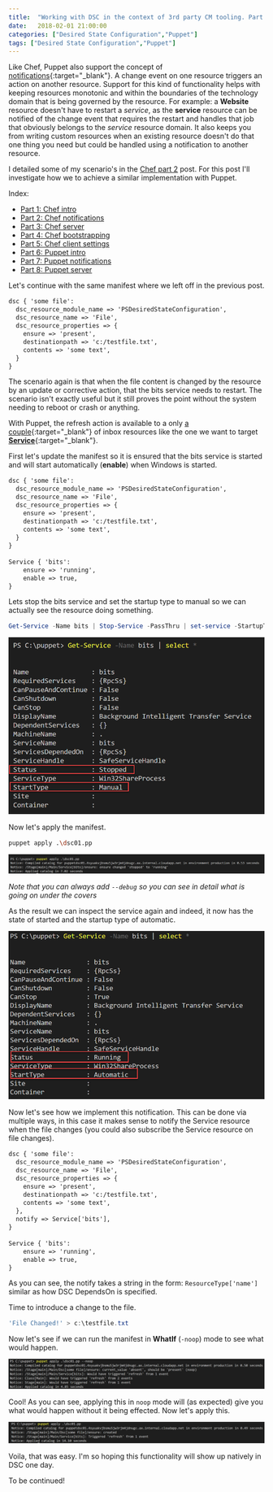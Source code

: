 ```yaml
---
title:  "Working with DSC in the context of 3rd party CM tooling. Part 7: Puppet notifications"
date:   2018-02-01 21:00:00
categories: ["Desired State Configuration","Puppet"]
tags: ["Desired State Configuration","Puppet"]
---
```


Like Chef, Puppet also support the concept of [notifications](https://puppet.com/docs/puppet/5.3/lang_relationships.html#refreshing-and-notification){:target="_blank"}. A change  event on one resource triggers an action on another resource. Support for this kind of functionality helps with keeping resources monotonic and within the boundaries of the technology domain that is being governed by the resource. For example: a **Website** resource doesn't have to restart a *service*, as the **service** resource can be notified of the change event that requires the restart and handles that job that obviously belongs to the *service* resource domain. It also keeps you from writing custom resources when an existing resource doesn't do that one thing you need but could be handled using a notification to another resource.

I detailed some of my scenario's in the [Chef part 2](http://bgelens.nl/working-with-dsc-in-the-context-of-3rd-party-cm-tooling-part-2-chef-notifications/) post. For this post I'll investigate how we to achieve a similar implementation with Puppet.

Index:

* [Part 1: Chef intro](http://bgelens.nl/working-with-dsc-in-the-context-of-3rd-party-cm-tooling-part-1-chef-intro)
* [Part 2: Chef notifications](http://bgelens.nl/working-with-dsc-in-the-context-of-3rd-party-cm-tooling-part-2-chef-notifications/)
* [Part 3: Chef server](http://bgelens.nl/working-with-dsc-in-the-context-of-3rd-party-cm-tooling-part-3-chef-server/)
* [Part 4: Chef bootstrapping](http://bgelens.nl/working-with-dsc-in-the-context-of-3rd-party-cm-tooling-part-4-chef-bootstrap/)
* [Part 5: Chef client settings](http://bgelens.nl/working-with-dsc-in-the-context-of-3rd-party-cm-tooling-part-5-chef-clientsettings/)
* [Part 6: Puppet intro](http://bgelens.nl/working-with-dsc-in-the-context-of-3rd-party-cm-tooling-part-6-puppet-intro/)
* [Part 7: Puppet notifications](http://bgelens.nl/working-with-dsc-in-the-context-of-3rd-party-cm-tooling-part-7-puppnotificationset/)
* [Part 8: Puppet server](http://bgelens.nl/working-with-dsc-in-the-context-of-3rd-party-cm-tooling-part-8-puppet-server/)

Let's continue with the same manifest where we left off in the previous post.

```puppet
dsc { 'some file':
  dsc_resource_module_name => 'PSDesiredStateConfiguration',
  dsc_resource_name => 'File',
  dsc_resource_properties => {
    ensure => 'present',
    destinationpath => 'c:/testfile.txt',
    contents => 'some text',
  }
}
```

The scenario again is that when the file content is changed by the resource by an update or corrective action, that the bits service needs to restart. The scenario isn't exactly useful but it still proves the point without the system needing to reboot or crash or anything.

With Puppet, the refresh action is available to a only [a couple](https://puppet.com/docs/puppet/5.1/lang_relationships.html#refreshing-and-notification){:target="_blank"} of inbox resources like the one we want to target [**Service**](https://puppet.com/docs/puppet/5.1/type.html#service){:target="_blank"}.

First let's update the manifest so it is ensured that the bits service is started and will start automatically (**enable**) when Windows is started.

```puppet
dsc { 'some file':
  dsc_resource_module_name => 'PSDesiredStateConfiguration',
  dsc_resource_name => 'File',
  dsc_resource_properties => {
    ensure => 'present',
    destinationpath => 'c:/testfile.txt',
    contents => 'some text',
  }
}

Service { 'bits':
    ensure => 'running',
    enable => true,
}
```

Lets stop the bits service and set the startup type to manual so we can actually see the resource doing something.

```powershell
Get-Service -Name bits | Stop-Service -PassThru | set-service -StartupType Manual
```

![bitsstatus](/images/2018-02/bitsstatus.png)

Now let's apply the manifest.

```bash
puppet apply .\dsc01.pp
```

![puppetapply01](/images/2018-02/puppetapply01.png)

*Note that you can always add ```--debug``` so you can see in detail what is going on under the covers*

As the result we can inspect the service again and indeed, it now has the state of started and the startup type of automatic.

![bitsstatus02](/images/2018-02/bitsstatus02.png)

Now let's see how we implement this notification. This can be done via multiple ways, in this case it makes sense to notify the Service resource when the file changes (you could also subscribe the Service resource on file changes).

```puppet
dsc { 'some file':
  dsc_resource_module_name => 'PSDesiredStateConfiguration',
  dsc_resource_name => 'File',
  dsc_resource_properties => {
    ensure => 'present',
    destinationpath => 'c:/testfile.txt',
    contents => 'some text',
  },
  notify => Service['bits'],
}

Service { 'bits':
    ensure => 'running',
    enable => true,
}
```

As you can see, the notify takes a string in the form: ```ResourceType['name']``` similar as how DSC DependsOn is specified.

Time to introduce a change to the file.

```powershell
'File Changed!' > c:\testfile.txt
```

Now let's see if we can run the manifest in **WhatIf** (```-noop```) mode to see what would happen.

![whatif](/images/2018-02/whatif.png)

Cool! As you can see, applying this in ```noop``` mode will (as expected) give you what would happen without it being effected. Now let's apply this.

![notify](/images/2018-02/restart.png)

Voila, that was easy. I'm so hoping this functionality will show up natively in DSC one day.

To be continued!
